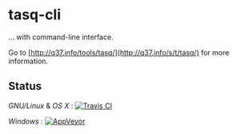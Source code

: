 # tasq-cli
... with command-line interface.

Go to [http://q37.info/tools/tasq/](http://q37.info/s/t/tasq/) for more information.

## Status
*GNU/Linux* & *OS X* : [![Travis CI](https://travis-ci.org/epeios-q37/tasq-cli.png)](https://travis-ci.org/epeios-q37/tasq-cli)
 
*Windows* : [![AppVeyor](http://ci.appveyor.com/api/projects/status/github/epeios-q37/tasq-cli)](http://ci.appveyor.com/project/epeios-q37/tasq-cli)

